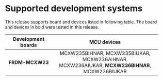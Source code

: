 # Supported development systems

This release supports board and devices listed in following table. The board and devices in bold were tested in this release.

|Development boards|MCU devices|
|:--:              |:--:       |
|**FRDM-MCXW23**|MCXW235BIHNAR, MCXW235BIUKAR, MCXW236AIHNAR,<br/> MCXW236AIUKAR, **MCXW236BIHNAR**, MCXW236BIUKAR<br/>|

